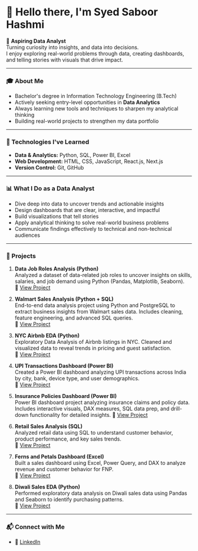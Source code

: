 # 👋 Hello there, I'm Syed Saboor Hashmi

🎯 **Aspiring Data Analyst**  
Turning curiosity into insights, and data into decisions.  
I enjoy exploring real-world problems through data, creating dashboards, and telling stories with visuals that drive impact.

---

### 🎓 About Me

-  Bachelor's degree in Information Technology Engineering (B.Tech)  
-  Actively seeking entry-level opportunities in **Data Analytics**  
-  Always learning new tools and techniques to sharpen my analytical thinking  
-  Building real-world projects to strengthen my data portfolio

---

### 🧰 Technologies I've Learned

- **Data & Analytics:** Python, SQL, Power BI, Excel  
- **Web Development:** HTML, CSS, JavaScript, React.js, Next.js  
- **Version Control:** Git, GitHub

---

### 📊 What I Do as a Data Analyst

-  Dive deep into data to uncover trends and actionable insights  
-  Design dashboards that are clear, interactive, and impactful  
-  Build visualizations that tell stories  
-  Apply analytical thinking to solve real-world business problems  
-  Communicate findings effectively to technical and non-technical audiences

---

### 📁 Projects

1. **Data Job Roles Analysis (Python)**  
   Analyzed a dataset of data-related job roles to uncover insights on skills, salaries, and job demand using Python (Pandas, Matplotlib, Seaborn).  
   🔗 [View Project](https://github.com/syedsaboorhashmi/Data_job_roles_python)

2. **Walmart Sales Analysis (Python + SQL)**  
   End-to-end data analysis project using Python and PostgreSQL to extract business insights from Walmart sales data. Includes cleaning, feature engineering, and advanced SQL queries.  
   🔗 [View Project](https://github.com/syedsaboorhashmi/walmart_analysis_python-sql_project)

3. **NYC Airbnb EDA (Python)**  
   Exploratory Data Analysis of Airbnb listings in NYC. Cleaned and visualized data to reveal trends in pricing and guest satisfaction.  
   🔗 [View Project](https://github.com/syedsaboorhashmi/air_bnb_eda_project_python)

4. **UPI Transactions Dashboard (Power BI)**  
   Created a Power BI dashboard analyzing UPI transactions across India by city, bank, device type, and user demographics.  
   🔗 [View Project](https://github.com/syedsaboorhashmi/Upi_Transactions_Project)
   
5. **Insurance Policies Dashboard (Power BI)**  
     Power BI dashboard project analyzing insurance claims and policy data. Includes interactive visuals, DAX measures, SQL data prep, and drill-down functionality for detailed insights. 
     🔗 [View Project](https://github.com/syedsaboorhashmi/PowerBI_Insurance_project)

6. **Retail Sales Analysis (SQL)**  
   Analyzed retail data using SQL to understand customer behavior, product performance, and key sales trends.  
   🔗 [View Project](https://github.com/syedsaboorhashmi/retail_sale_analysis_sql)

7. **Ferns and Petals Dashboard (Excel)**  
   Built a sales dashboard using Excel, Power Query, and DAX to analyze revenue and customer behavior for FNP.  
   🔗 [View Project](https://github.com/syedsaboorhashmi/Excel_project_FNP)

8. **Diwali Sales EDA (Python)**  
   Performed exploratory data analysis on Diwali sales data using Pandas and Seaborn to identify purchasing patterns.  
   🔗 [View Project](https://github.com/syedsaboorhashmi/Diwali_Sales_EDA_Python)

---

### 📬 Connect with Me

- 💼 [LinkedIn](https://www.linkedin.com/in/syed-saboor-hashmi)
